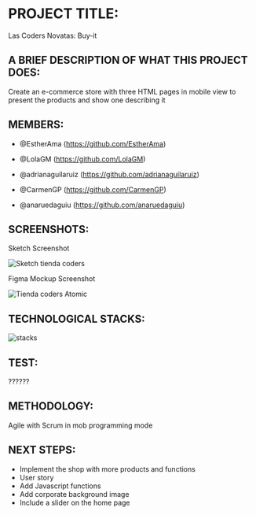 # PROJECT TITLE:

Las Coders Novatas: Buy-it

## A BRIEF DESCRIPTION OF WHAT THIS PROJECT DOES:

Create an e-commerce store with three HTML pages in mobile view to present the products and show one describing it

## MEMBERS:

- @EstherAma
(https://github.com/EstherAma)

- @LolaGM
(https://github.com/LolaGM)

- @adrianaguilaruiz
(https://github.com/adrianaguilaruiz)

- @CarmenGP
(https://github.com/CarmenGP)

- @anaruedaguiu
(https://github.com/anaruedaguiu)

## SCREENSHOTS:

 Sketch Screenshot

![Sketch tienda coders](https://user-images.githubusercontent.com/116546625/200358239-e59e9311-9c65-4120-b67a-7362ae2f31fb.png)

 Figma Mockup Screenshot
 
 ![Tienda coders Atomic](https://user-images.githubusercontent.com/116546625/200358555-ba853201-984d-4c14-89bf-2de68b1c1a7f.png)

## TECHNOLOGICAL STACKS: 

![stacks](https://user-images.githubusercontent.com/116546625/200364767-2185bc2f-07d8-441b-beed-33c32e5f358b.PNG)

## TEST:

??????

## METHODOLOGY:

Agile with Scrum in mob programming mode

## NEXT STEPS:

- Implement the shop with more products and functions
- User story
- Add Javascript functions
- Add corporate background image
- Include a slider on the home page

